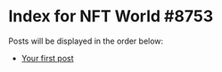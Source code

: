 # Index for NFT World #8753
Posts will be displayed in the order below:

- [Your first post](./001-first.md)

